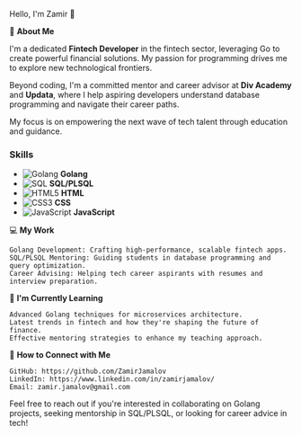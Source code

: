 <!--### Hi there 👋 -->

<!--
**ZamirJamalov/zamirjamalov** is a ✨ _special_ ✨ repository because its `README.md` (this file) appears on your GitHub profile.

Here are some ideas to get you started:

- 🔭 I’m currently working on ...
- 🌱 I’m currently learning ...
- 👯 I’m looking to collaborate on ...
- 🤔 I’m looking for help with ...
- 💬 Ask me about ...
- 📫 How to reach me: ...
- 😄 Pronouns: ...
- ⚡ Fun fact: ...
-->



Hello, I'm Zamir 👋

🌟 **About Me**

I'm a dedicated **Fintech Developer** in the fintech sector, leveraging Go to create powerful financial solutions. My passion for programming drives me to explore new technological frontiers.

Beyond coding, I'm a committed mentor and career advisor at **Div Academy** and **Updata**, where I help aspiring developers understand database programming and navigate their career paths.

My focus is on empowering the next wave of tech talent through education and guidance.


### Skills

- ![Golang](https://cdn.jsdelivr.net/gh/devicons/devicon/icons/go/go-original.svg) **Golang**
- ![SQL](https://cdn.jsdelivr.net/gh/devicons/devicon/icons/mysql/mysql-original-wordmark.svg) **SQL/PLSQL**
- ![HTML5](https://cdn.jsdelivr.net/gh/devicons/devicon/icons/html5/html5-original.svg) **HTML**
- ![CSS3](https://cdn.jsdelivr.net/gh/devicons/devicon/icons/css3/css3-original.svg) **CSS**
- ![JavaScript](https://cdn.jsdelivr.net/gh/devicons/devicon/icons/javascript/javascript-original.svg) **JavaScript**


💻 **My Work**

    Golang Development: Crafting high-performance, scalable fintech apps.
    SQL/PLSQL Mentoring: Guiding students in database programming and query optimization.
    Career Advising: Helping tech career aspirants with resumes and interview preparation.

🌱 **I'm Currently Learning**

    Advanced Golang techniques for microservices architecture.
    Latest trends in fintech and how they're shaping the future of finance.
    Effective mentoring strategies to enhance my teaching approach.

🤝 **How to Connect with Me**

    GitHub: https://github.com/ZamirJamalov
    LinkedIn: https://www.linkedin.com/in/zamirjamalov/
    Email: zamir.jamalov@gmail.com

Feel free to reach out if you're interested in collaborating on Golang projects, seeking mentorship in SQL/PLSQL, or looking for career advice in tech!
